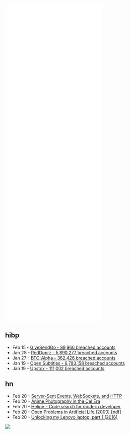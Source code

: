 ![Metrics](https://raw.githubusercontent.com/phixion/phixion/master/metrics.svg)

## hibp

<!--
for https://github.com/phixion/phixion/blob/main/.github/workflows/feeds.yml
-->
<!--START_SECTION:haveibeenpwnd-->
- Feb 15 - [GiveSendGo - 89,966 breached accounts](https://haveibeenpwned.com/PwnedWebsites#GiveSendGo)
- Jan 28 - [RedDoorz - 5,890,277 breached accounts](https://haveibeenpwned.com/PwnedWebsites#RedDoorz)
- Jan 27 - [BTC-Alpha - 362,426 breached accounts](https://haveibeenpwned.com/PwnedWebsites#BTCAlpha)
- Jan 19 - [Open Subtitles - 6,783,158 breached accounts](https://haveibeenpwned.com/PwnedWebsites#OpenSubtitles)
- Jan 19 - [Upstox - 111,002 breached accounts](https://haveibeenpwned.com/PwnedWebsites#Upstox)
<!--END_SECTION:haveibeenpwnd-->

## hn

<!--
for https://github.com/phixion/phixion/blob/main/.github/workflows/feeds.yml
-->
<!--START_SECTION:hn-->
- Feb 20 - [Server-Sent Events, WebSockets, and HTTP](https://www.mnot.net/blog/2022/02/20/websockets)
- Feb 20 - [Anime Photography in the Cel Era](https://alexswak.tumblr.com/post/630061631289835520/cel-anime-photography)
- Feb 20 - [Heline – Code search for modern developer](https://heline.dev/)
- Feb 20 - [Open Problems in Artificial Life (2000) [pdf]](https://authors.library.caltech.edu/13564/1/BEDal00.pdf)
- Feb 20 - [Unlocking my Lenovo laptop, part 1 (2016)](https://zmatt.net/unlocking-my-lenovo-laptop-part-1/)
<!--END_SECTION:hn-->

<!--
for https://yhype.me
-->
![](https://hit.yhype.me/github/profile?user_id=13013670)
